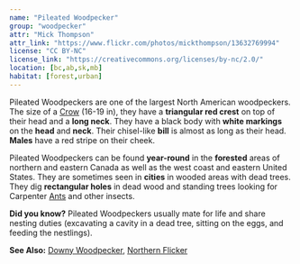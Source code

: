 ```yaml
---
name: "Pileated Woodpecker"
group: "woodpecker"
attr: "Mick Thompson"
attr_link: "https://www.flickr.com/photos/mickthompson/13632769994"
license: "CC BY-NC"
license_link: "https://creativecommons.org/licenses/by-nc/2.0/"
location: [bc,ab,sk,mb]
habitat: [forest,urban]
---
```

Pileated Woodpeckers are one of the largest North American woodpeckers. The size of a [Crow](/birds/crow/) (16-19 in), they have a **triangular red crest** on top of their head and a **long neck**. They have a black body with **white markings** on the **head** and **neck**. Their chisel-like **bill** is almost as long as their head. **Males** have a red stripe on their cheek.

Pileated Woodpeckers can be found **year-round** in the **forested** areas of northern and eastern Canada as well as the west coast and eastern United States. They are sometimes seen in **cities** in wooded areas with dead trees. They dig **rectangular holes** in dead wood and standing trees looking for Carpenter [Ants](/insects/ants/) and other insects.

**Did you know?** Pileated Woodpeckers usually mate for life and share nesting duties (excavating a cavity in a dead tree, sitting on the eggs, and feeding the nestlings).

<!-- generated, do not edit -->
**See Also:**
[Downy Woodpecker](/birds/downwood/),
[Northern Flicker](/birds/norflick/)
